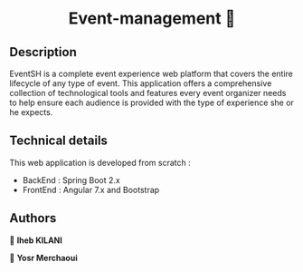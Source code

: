 <h1 align="center">Event-management 🎉</h1>

## Description
EventSH is a complete event experience web platform that covers the entire lifecycle of any type of event. This application offers a comprehensive collection of technological tools and features every event organizer needs to help ensure each audience is provided with the type of experience she or he expects.

## Technical details

This web application is developed from scratch :

   * BackEnd : Spring Boot 2.x
   * FrontEnd : Angular 7.x and Bootstrap


## Authors

👤 **Iheb KILANI**

👤 **Yosr Merchaoui**
